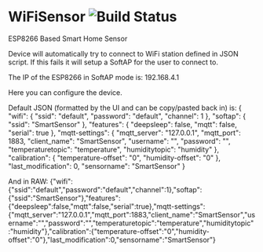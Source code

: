 # WiFiSensor ![Build Status](https://api.travis-ci.org/rjames93/WiFiSensor.svg?branch=master)

ESP8266 Based Smart Home Sensor

Device will automatically try to connect to WiFi station defined in JSON script. If this fails it will setup a SoftAP for the user to connect to. 

The IP of the ESP8266 in SoftAP mode is:
  192.168.4.1
  
Here you can configure the device.

Default JSON (formatted by the UI and can be copy/pasted back in) is:
{
  "wifi": {
    "ssid": "default",
    "password": "default",
    "channel": 1
  },
  "softap": {
    "ssid": "SmartSensor"
  },
  "features": {
    "deepsleep": false,
    "mqtt": false,
    "serial": true
  },
  "mqtt-settings": {
    "mqtt_server": "127.0.0.1",
    "mqtt_port": 1883,
    "client_name": "SmartSensor",
    "username": "",
    "password": "",
    "temperaturetopic": "temperature",
    "humiditytopic": "humidity"
  },
  "calibration": {
    "temperature-offset": "0",
    "humidity-offset": "0"
  },
  "last_modification": 0,
  "sensorname": "SmartSensor"
}


And in RAW:
 {"wifi":{"ssid":"default","password":"default","channel":1},"softap":{"ssid":"SmartSensor"},"features":{"deepsleep":false,"mqtt":false,"serial":true},"mqtt-settings":{"mqtt_server":"127.0.0.1","mqtt_port":1883,"client_name":"SmartSensor","username":"","password":"","temperaturetopic":"temperature","humiditytopic":"humidity"},"calibration":{"temperature-offset":"0","humidity-offset":"0"},"last_modification":0,"sensorname":"SmartSensor"}
